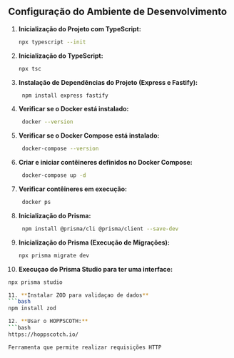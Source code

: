 ## Configuração do Ambiente de Desenvolvimento

1. **Inicialização do Projeto com TypeScript:**
   ```bash
   npx typescript --init

2. **Inicialização do TypeScript:**
   ```bash
   npx tsc

3. **Instalação de Dependências do Projeto (Express e Fastify):**
   ```bash
    npm install express fastify

4. **Verificar se o Docker está instalado:**
   ```bash
    docker --version

5. **Verificar se o Docker Compose está instalado:**
   ```bash
    docker-compose --version

6. **Criar e iniciar contêineres definidos no Docker Compose:**
   ```bash
    docker-compose up -d

7. **Verificar contêineres em execução:**
   ```bash
    docker ps

8. **Inicialização do Prisma:**
   ```bash
    npm install @prisma/cli @prisma/client --save-dev

9. **Inicialização do Prisma (Execução de Migrações):**
   ```bash
   npx prisma migrate dev

10. **Execuçao do Prisma Studio para ter uma interface:**
   ```bash
   npx prisma studio

11. **Instalar ZOD para validaçao de dados**
   ```bash
   npm install zod

12. **Usar o HOPPSCOTH:**
   ```bash
   https://hoppscotch.io/
   
   Ferramenta que permite realizar requisições HTTP



